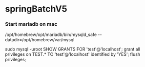# springBatchV5


### Start mariadb on mac 
/opt/homebrew/opt/mariadb/bin/mysqld_safe --datadir=/opt/homebrew/var/mysql

sudo mysql -uroot
SHOW GRANTS FOR 'test'@'localhost';
grant all privileges on TEST.* TO 'test'@'localhost' identified by 'YES';
flush privileges;